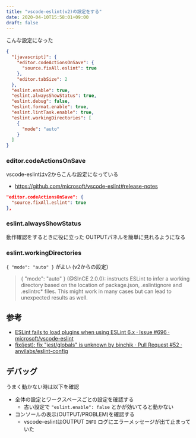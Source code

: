 ```yaml
---
title: "vscode-eslint(v2)の設定をする"
date: 2020-04-10T15:58:01+09:00
draft: false
---
```


こんな設定になった

```json
{
  "[javascript]": {
    "editor.codeActionsOnSave": {
      "source.fixAll.eslint": true
    },
    "editor.tabSize": 2
  },
  "eslint.enable": true,
  "eslint.alwaysShowStatus": true,
  "eslint.debug": false,
  "eslint.format.enable": true,
  "eslint.lintTask.enable": true,
  "eslint.workingDirectories": [
    {
      "mode": "auto"
    }
  ]
}
```


### editor.codeActionsOnSave

vscode-eslintはv2からこんな設定になっている

- https://github.com/microsoft/vscode-eslint#release-notes

```json
"editor.codeActionsOnSave": {
  "source.fixAll.eslint": true
},
```

### eslint.alwaysShowStatus

動作確認をするときに役に立った
OUTPUTパネルを簡単に見れるようになる

### eslint.workingDirectories

`{ "mode": "auto" }` がよい (v2からの設定)

> { "mode": "auto" } (@SInCE 2.0.0): instructs ESLint to infer a working directory based on the location of package.json, .eslintignore and .eslintrc* files. This might work in many cases but can lead to unexpected results as well.


## 参考

- [ESLint fails to load plugins when using ESLint 6.x · Issue #696 · microsoft/vscode-eslint](https://github.com/microsoft/vscode-eslint/issues/696)
- [fix(jest): fix "jest/globals" is unknown by binchik · Pull Request #52 · anvilabs/eslint-config](https://github.com/anvilabs/eslint-config/pull/52/files)

## デバッグ

うまく動かない時は以下を確認

- 全体の設定とワークスペースごとの設定を確認する
  - 古い設定で `"eslint.enable": false` とかが効いてると動かない
- コンソールの表示(OUTPUT/PROBLEM)を確認する
  - vscode-eslintはOUTPUT `INFO` ログにエラーメッセージが出て止まっていた
